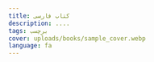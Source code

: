 ```yaml
---
title: کتاب فارسی
description: ....
tags: برچسب
cover: uploads/books/sample_cover.webp
language: fa
---
```

